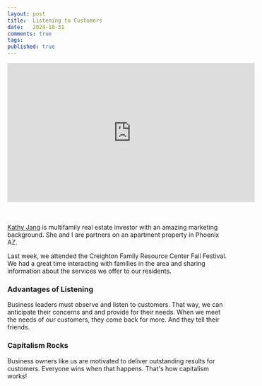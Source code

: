 ```yaml
---
layout: post
title:  Listening to Customers
date:   2024-10-31
comments: true
tags: 
published: true
---
```


<div class="video-container"> 
<iframe width="560" height="315" src="https://www.youtube.com/embed/t5LZwm-jcc8?si=-NPCKnJn7gy3pGoe" title="YouTube video player" frameborder="0" allow="accelerometer; autoplay; clipboard-write; encrypted-media; gyroscope; picture-in-picture; web-share" referrerpolicy="strict-origin-when-cross-origin" allowfullscreen></iframe>
</div>
<br/>&nbsp;

[Kathy Jang](https://www.linkedin.com/in/kathyjang/) is multifamily real estate investor with an amazing marketing background. She and I are partners on an apartment property in Phoenix AZ.

Last week, we attended the Creighton Family Resource Center Fall Festival. We had a great time interacting with families in the area and sharing information about the services we offer to our residents.

<!--more-->

### Advantages of Listening

Business leaders must observe and listen to customers. That way, we can anticipate their concerns and and provide for their needs. When we meet the needs of our customers, they come back for more. And they tell their friends.

### Capitalism Rocks

Business owners like us are motivated to deliver outstanding results for customers. Everyone wins when that happens. That's how capitalism works!

